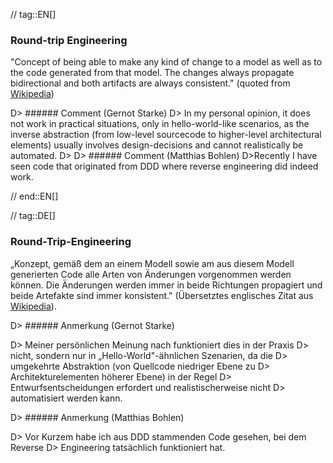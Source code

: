 // tag::EN[]
### Round-trip Engineering

"Concept of being able to make any kind of change to a model as well as to the code generated from that model. The changes always propagate bidirectional and both artifacts are always consistent." (quoted from
  [Wikipedia](https://en.wikipedia.org/wiki/Model-driven_software_development))

D> ###### Comment (Gernot Starke)
D> In my personal opinion, it does not work in practical situations, only in hello-world-like scenarios, as the inverse abstraction (from low-level sourcecode to higher-level architectural elements) usually involves design-decisions and cannot realistically be automated.
D>
D> ###### Comment (Matthias Bohlen)
D>Recently I have seen code that originated from DDD where reverse engineering did indeed work.


// end::EN[]

// tag::DE[]
### Round-Trip-Engineering

„Konzept, gemäß dem an einem Modell sowie am aus diesem Modell
generierten Code alle Arten von Änderungen vorgenommen werden können.
Die Änderungen werden immer in beide Richtungen propagiert und beide
Artefakte sind immer konsistent." (Übersetztes englisches Zitat aus
[Wikipedia](https://en.wikipedia.org/wiki/Model-driven_software_development)).

D> ###### Anmerkung (Gernot Starke)

D> Meiner persönlichen Meinung nach funktioniert dies in der Praxis
D> nicht, sondern nur in „Hello-World"-ähnlichen Szenarien, da die
D> umgekehrte Abstraktion (von Quellcode niedriger Ebene zu
D> Architekturelementen höherer Ebene) in der Regel
D> Entwurfsentscheidungen erfordert und realistischerweise nicht
D> automatisiert werden kann.

D> ###### Anmerkung (Matthias Bohlen)

D> Vor Kurzem habe ich aus DDD stammenden Code gesehen, bei dem Reverse
D> Engineering tatsächlich funktioniert hat.

